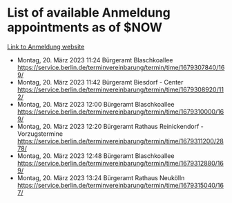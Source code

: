# List of available Anmeldung appointments as of $NOW
[Link to Anmeldung website](https://service.berlin.de/terminvereinbarung/termin/tag.php?termin=1&anliegen[]=120686&dienstleisterlist=122210,122217,327316,122219,327312,122227,327314,122231,327346,122243,327348,122254,122252,329742,122260,329745,122262,329748,122271,327278,122273,327274,122277,327276,330436,122280,327294,122282,327290,122284,327292,122291,327270,122285,327266,122286,327264,122296,327268,150230,329760,122297,327286,122294,327284,122312,329763,122314,329775,122304,327330,122311,327334,122309,327332,317869,122281,327352,122279,329772,122283,122276,327324,122274,327326,122267,329766,122246,327318,122251,327320,122257,327322,122208,327298,122226,327300&herkunft=http%3A%2F%2Fservice.berlin.de%2Fdienstleistung%2F120686%2F)
- Montag, 20. März 2023 11:24 Bürgeramt Blaschkoallee https://service.berlin.de/terminvereinbarung/termin/time/1679307840/169/
- Montag, 20. März 2023 11:42 Bürgeramt Biesdorf - Center https://service.berlin.de/terminvereinbarung/termin/time/1679308920/112/
- Montag, 20. März 2023 12:00 Bürgeramt Blaschkoallee https://service.berlin.de/terminvereinbarung/termin/time/1679310000/169/
- Montag, 20. März 2023 12:20 Bürgeramt Rathaus Reinickendorf - Vorzugstermine https://service.berlin.de/terminvereinbarung/termin/time/1679311200/2878/
- Montag, 20. März 2023 12:48 Bürgeramt Blaschkoallee https://service.berlin.de/terminvereinbarung/termin/time/1679312880/169/
- Montag, 20. März 2023 13:24 Bürgeramt Rathaus Neukölln https://service.berlin.de/terminvereinbarung/termin/time/1679315040/167/
